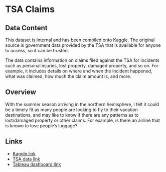 # TSA Claims

## Data Content
This dataset is internal and has been compiled onto Kaggle. The original source is government data provided by the TSA
that is available for anyone to access, so it can be trusted.

The data contains information on claims filed against the TSA for incidents such as personal injuries, lost
property, damaged property, and so on. For example, it includes details on where and when the incident happened, what
was claimed, how much the claim amount is, and more.

## Overview
With the summer season arriving in the northern hemisphere, I felt it could be a timely fit as many people are looking
to fly to their vacation destinations, and may like to know if there are any patterns as to lost/damaged property or
other claims. For example, is there an airline that is known to lose people’s luggage?

## Links
- [Kaggle link](https://www.kaggle.com/datasets/terminal-security-agency/tsa-claims-database)
- [TSA data link](https://www.dhs.gov/tsa-claims-data)
- [Tableau dashboard link](https://public.tableau.com/app/profile/gavin.l4103/viz/TSAClaimsDashboard/Story)
